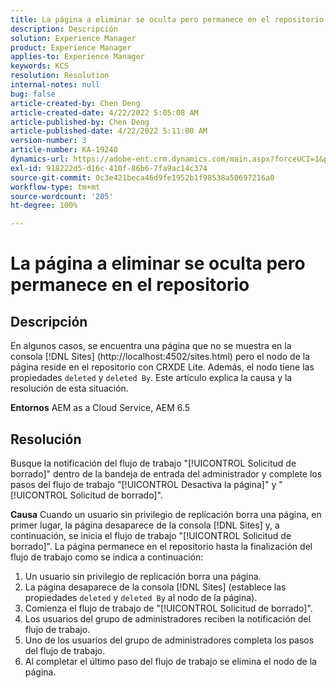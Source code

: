 ```yaml
---
title: La página a eliminar se oculta pero permanece en el repositorio
description: Descripción
solution: Experience Manager
product: Experience Manager
applies-to: Experience Manager
keywords: KCS
resolution: Resolution
internal-notes: null
bug: false
article-created-by: Chen Deng
article-created-date: 4/22/2022 5:05:08 AM
article-published-by: Chen Deng
article-published-date: 4/22/2022 5:11:00 AM
version-number: 3
article-number: KA-19240
dynamics-url: https://adobe-ent.crm.dynamics.com/main.aspx?forceUCI=1&pagetype=entityrecord&etn=knowledgearticle&id=bbe225c1-f9c1-ec11-983e-0022480ab5d0
exl-id: 918222d5-d16c-410f-86b6-7fa9ac14c374
source-git-commit: 0c3e421beca46d9fe1952b1f98538a50697216a0
workflow-type: tm+mt
source-wordcount: '205'
ht-degree: 100%

---
```


# La página a eliminar se oculta pero permanece en el repositorio

## Descripción


En algunos casos, se encuentra una página que no se muestra en la consola [!DNL Sites] (http://localhost:4502/sites.html) pero el nodo de la página reside en el repositorio con CRXDE Lite. Además, el nodo tiene las propiedades `deleted` y `deleted By`. Este artículo explica la causa y la resolución de esta situación.

<b>Entornos</b>
AEM as a Cloud Service, AEM 6.5


## Resolución


Busque la notificación del flujo de trabajo &quot;[!UICONTROL Solicitud de borrado]&quot; dentro de la bandeja de entrada del administrador y complete los pasos del flujo de trabajo &quot;[!UICONTROL Desactiva la página]&quot; y &quot;[!UICONTROL Solicitud de borrado]&quot;.

<b>Causa</b>
Cuando un usuario sin privilegio de replicación borra una página, en primer lugar, la página desaparece de la consola [!DNL Sites] y, a continuación, se inicia el flujo de trabajo &quot;[!UICONTROL Solicitud de borrado]&quot;. La página permanece en el repositorio hasta la finalización del flujo de trabajo como se indica a continuación:
1. Un usuario sin privilegio de replicación borra una página.
2. La página desaparece de la consola [!DNL Sites] (establece las propiedades `deleted` y `deleted By` al nodo de la página).
3. Comienza el flujo de trabajo de &quot;[!UICONTROL Solicitud de borrado]&quot;.
4. Los usuarios del grupo de administradores reciben la notificación del flujo de trabajo.
5. Uno de los usuarios del grupo de administradores completa los pasos del flujo de trabajo.
6. Al completar el último paso del flujo de trabajo se elimina el nodo de la página.
